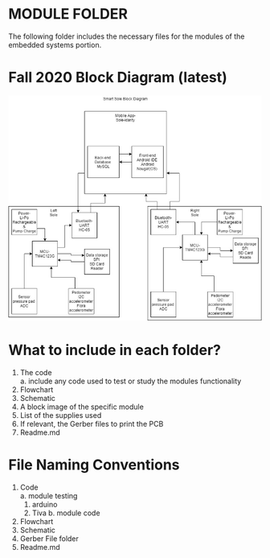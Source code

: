 # MODULE FOLDER
The following folder includes the necessary files for the modules of the embedded systems portion. 
# Fall 2020 Block Diagram (latest)
![alt text](https://github.com/RBVM001/490B-Embedded-/blob/main/Images/SmartSoleBlockDiagram4.jpg)
# What to include in each folder? 
 1. The code <br/>
     a. include any code used to test or study the modules functionality 
 2. Flowchart <br/>
 3. Schematic 
 4. A block image of the specific module 
 5. List of the supplies used 
 6. If relevant, the Gerber files to print the PCB 
 7. Readme.md 
 
# File Naming Conventions 
  1. Code <br/>
     a. module testing <br/> 
        1. arduino
        2. Tiva 
     b. module code 
  2. Flowchart <br/>
  3. Schematic <br/>
  4. Gerber File folder 
  5. Readme.md 

